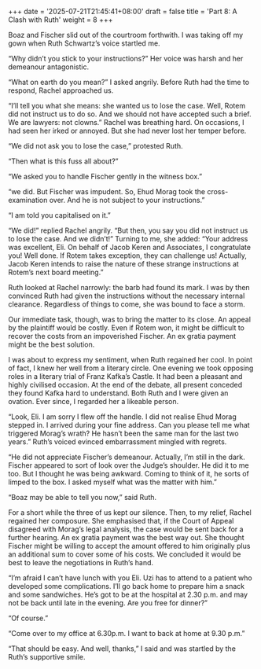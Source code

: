 +++
date = '2025-07-21T21:45:41+08:00'
draft = false
title = 'Part 8: A Clash with Ruth'
weight = 8
+++

Boaz and Fischer slid out of the courtroom forthwith. I was taking off my gown when Ruth Schwartz’s voice startled me.

“Why didn’t you stick to your instructions?” Her voice was harsh and her demeanour antagonistic.

“What on earth do you mean?” I asked angrily. Before Ruth had the time to respond, Rachel approached us.

“I’ll tell you what she means: she wanted us to lose the case. Well, Rotem did not instruct us to do so. And we should not have accepted such a brief. We are lawyers: not clowns.” Rachel was breathing hard. On occasions, I had seen her irked or annoyed. But she had never lost her temper before.

“We did not ask you to lose the case,” protested Ruth.

“Then what is this fuss all about?”

“We asked you to handle Fischer gently in the witness box.”

“we did. But Fischer was impudent. So, Ehud Morag took the cross-examination over. And he is not subject to your instructions.”

“I am told you capitalised on it.”

“We did!” replied Rachel angrily. “But then, you say you did not instruct us to lose the case. And we didn’t!” Turning to me, she added:  “Your address was excellent, Eli. On behalf of Jacob Keren and Associates, I congratulate you! Well done. If Rotem takes exception, they can challenge us! Actually, Jacob Keren intends to raise the nature of these strange  instructions at Rotem’s next board meeting.”

Ruth looked at Rachel narrowly: the barb had found its mark. I was by then convinced Ruth had given the instructions without the necessary internal clearance. Regardless of things to come, she was bound to face a storm.



Our immediate task, though, was to bring the matter to its close. An appeal by the plaintiff would be costly. Even if Rotem won, it might be difficult to recover the costs from an impoverished Fischer. An ex gratia payment might be the best solution.

I was about to express my sentiment, when Ruth regained her cool. In point of fact, I knew her well from a literary circle. One evening we took opposing roles in a literary trial of Franz Kafka’s Castle. It had been a pleasant and highly civilised occasion. At the end of the debate, all present conceded they found Kafka hard to understand.  Both Ruth and I were given an ovation. Ever since, I regarded her a likeable person.

“Look, Eli. I am sorry I flew off the handle. I did not realise Ehud Morag stepped in. I arrived during your fine address. Can you please tell me what triggered Morag’s wrath? He hasn’t been the same man for the last two years.” Ruth’s voiced evinced embarrassment mingled with regrets.

“He did not appreciate Fischer’s demeanour. Actually, I’m still in the dark. Fischer appeared to sort of look over the Judge’s shoulder. He did it to me too. But I thought he was being awkward. Coming to think of it, he sorts of limped to the box. I asked myself what was the matter with him.”

“Boaz may be able to tell you now,” said Ruth.



For a short while the three of us kept our silence. Then, to my relief, Rachel regained her composure. She emphasised that, if the Court of Appeal disagreed with Morag’s legal analysis, the case would be sent back for a further hearing. An ex gratia payment was the best way out. She thought Fischer might be willing to accept the amount offered to him originally plus an additional sum to cover some of his costs. We concluded it would be best to leave the negotiations in Ruth’s hand.



“I’m afraid I can’t have lunch with you Eli. Uzi has to attend to a patient who developed some complications. I’ll go back home to prepare him a snack and some sandwiches. He’s got to be at the hospital at 2.30 p.m. and may not be back until late in the evening. Are you free for dinner?”

“Of course.”

“Come over to my office at 6.30p.m.  I want to back at home at 9.30 p.m.”

“That should be easy. And well, thanks,” I said and was startled by the Ruth’s supportive smile. 